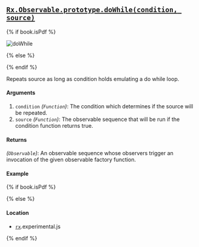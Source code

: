 ## [`Rx.Observable.prototype.doWhile(condition, source)`](https://github.com/Reactive-Extensions/RxJS/blob/master/src/core/linq/observable/dowhile.js)

{% if book.isPdf %}

![doWhile](http://reactivex.io/documentation/operators/images/doWhile.png)

{% else %}



{% endif %}

Repeats source as long as condition holds emulating a do while loop.

#### Arguments
1. `condition` *(`Function`)*: The condition which determines if the source will be repeated.
2. `source` *(`Function`)*: The observable sequence that will be run if the condition function returns true.

#### Returns
*(`Observable`)*: An observable sequence whose observers trigger an invocation of the given observable factory function.

#### Example

[](http://jsbin.com/tizad/1/embed?js,console)

{% if book.isPdf %}



{% else %}

#### Location

- [`rx`](https://www.npmjs.org/package/rx).experimental.js

{% endif %}